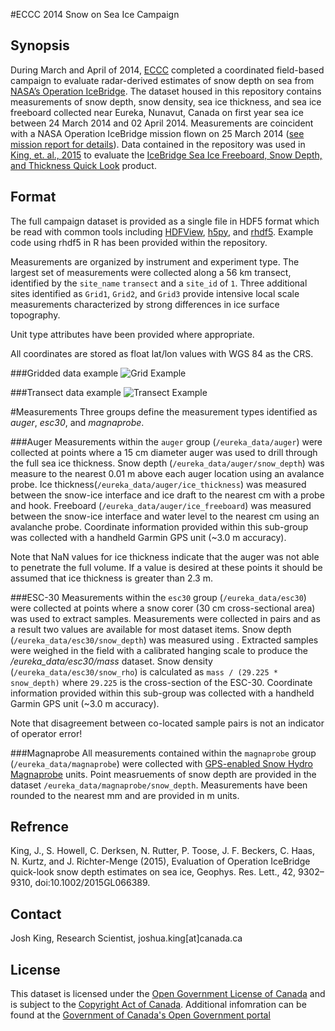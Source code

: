 #ECCC 2014 Snow on Sea Ice Campaign

## Synopsis
During March and April of 2014, [ECCC](http://ec.gc.ca/) completed a coordinated field-based campaign to evaluate radar-derived estimates of snow depth on sea from [NASA’s Operation IceBridge](https://www.nasa.gov/mission_pages/icebridge/index.html). The dataset housed in this repository contains measurements of snow depth, snow density, sea ice thickness, and sea ice freeboard collected near Eureka, Nunavut, Canada on first year sea ice between 24 March 2014 and 02 April 2014. Measurements are coincident with a NASA Operation IceBridge mission flown on 25 March 2014 ([see mission report for details](https://espo.nasa.gov/oib/flight_reports/P-3_Orion_03_25_14)). Data contained in the repository was used in [King, et. al., 2015](http://onlinelibrary.wiley.com/doi/10.1002/2015GL066389/full) to evaluate the [IceBridge Sea Ice Freeboard, Snow Depth, and Thickness Quick Look](https://nsidc.org/data/docs/daac/icebridge/evaluation_products/sea-ice-freeboard-snowdepth-thickness-quicklook-index.html) product.

## Format
The full campaign dataset is provided as a single file in HDF5 format which be read with common tools including [HDFView](https://support.hdfgroup.org/products/java/index.html), [h5py](http://www.h5py.org/), and [rhdf5](https://bioconductor.org/packages/release/bioc/html/rhdf5.html). Example code using rhdf5 in R has been provided within the repository.

Measurements are organized by instrument and experiment type. The largest set of measurements were collected along a 56 km transect, identified by the `site_name` `transect` and a `site_id` of `1`. Three additional sites identified as `Grid1`, `Grid2`, and `Grid3` provide intensive local scale measurements characterized by strong differences in ice surface topography.

Unit type attributes have been provided where appropriate. 

All coordinates are stored as float lat/lon values with WGS 84 as the CRS.

###Gridded data example
![Grid Example](https://github.com/kingjml/ECCC-Eureka-2014-Snow-on-Sea-Ice-Campaign/blob/master/grid_example.jpg?raw=true)

###Transect data example
![Transect Example](https://github.com/kingjml/ECCC-Eureka-2014-Snow-on-Sea-Ice-Campaign/blob/master/transect_example.jpg?raw=true)

#Measurements
Three groups define the measurement types identified as *auger*, *esc30*, and *magnaprobe*. 

###Auger
Measurements within the `auger` group (`/eureka_data/auger`) were collected at points where a 15 cm diameter auger was used to drill through the full sea ice thickness. Snow depth (`/eureka_data/auger/snow_depth`) was measure to the nearest 0.01 m above each auger location using an avalance probe. Ice thickness(`/eureka_data/auger/ice_thickness`) was measured between the snow-ice interface and ice draft to the nearest cm with a probe and hook. Freeboard (`/eureka_data/auger/ice_freeboard`) was measured between the snow-ice interface and water level to the nearest cm using an avalanche probe. Coordinate information provided within this sub-group was collected with a handheld Garmin GPS unit (~3.0 m accuracy).

Note that NaN values for ice thickness indicate that the auger was not able to penetrate the full volume. If a value is desired at these points it should be assumed that ice thickness is greater than 2.3 m.

###ESC-30
Measurements within the `esc30` group (`/eureka_data/esc30`) were collected at points where a snow corer (30 cm cross-sectional area) was used to extract samples. Measurements were collected in pairs and as a result two values are available for most dataset items. Snow depth (`/eureka_data/esc30/snow_depth`) was measured using . Extracted samples were weighed in the field with a calibrated hanging scale to produce the */eureka_data/esc30/mass* dataset. Snow density (`/eureka_data/esc30/snow_rho`) is calculated as 
`mass / (29.225 * snow_depth)` where `29.225` is the cross-section of the ESC-30. Coordinate information provided within this sub-group was collected with a handheld Garmin GPS unit (~3.0 m accuracy). 

Note that disagreement between co-located sample pairs is not an indicator of operator error!

###Magnaprobe
All measurements contained within the `magnaprobe` group (`/eureka_data/magnaprobe`) were collected with [GPS-enabled Snow Hydro Magnaprobe](http://www.snowhydro.com/products/column2.html) units. Point measruements of snow depth are provided in the dataset `/eureka_data/magnaprobe/snow_depth`. Measurements have been rounded to the nearest mm and are provided in m units.

## Refrence
King, J., S. Howell, C. Derksen, N. Rutter, P. Toose, J. F. Beckers, C. Haas, N. Kurtz, and J. Richter-Menge (2015), Evaluation of Operation IceBridge quick-look snow depth estimates on sea ice, Geophys. Res. Lett., 42, 9302–9310, doi:10.1002/2015GL066389.

## Contact
Josh King, Research Scientist, joshua.king[at]canada.ca

## License
This dataset is licensed under the [Open Government License of Canada](http://open.canada.ca/en/open-government-licence-canada)
and is subject to the [Copyright Act of Canada](http://laws-lois.justice.gc.ca/eng/acts/C-42/index.html). Additional infomration can be found at the [Government of Canada's Open Government portal](http://open.canada.ca)
